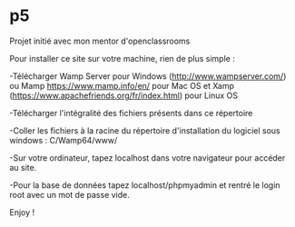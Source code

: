 # p5
Projet initié avec mon mentor d'openclassrooms

Pour installer ce site sur votre machine, rien de plus simple :

-Télécharger Wamp Server pour Windows (http://www.wampserver.com/) ou Mamp https://www.mamp.info/en/ pour Mac OS et Xamp (https://www.apachefriends.org/fr/index.html) pour Linux OS

-Télécharger l'intégralité des fichiers présents dans ce répertoire

-Coller les fichiers à la racine du répertoire d'installation du logiciel sous windows : C/Wamp64/www/

-Sur votre ordinateur, tapez localhost dans votre navigateur pour accéder au site.

-Pour la base de données tapez localhost/phpmyadmin et rentré le login root avec un mot de passe vide.

Enjoy !
